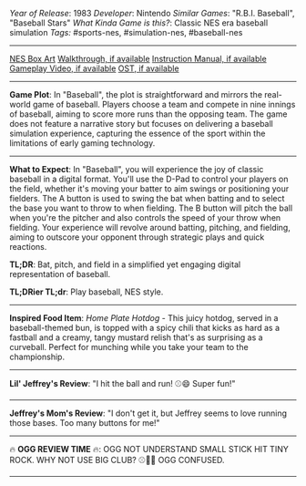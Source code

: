 *Year of Release*: 1983
*Developer*: Nintendo
*Similar Games*: "R.B.I. Baseball", "Baseball Stars"
*What Kinda Game is this?*: Classic NES era baseball simulation
*Tags:* #sports-nes, #simulation-nes, #baseball-nes

---
[NES Box Art](https://www.google.com/search?tbm=isch&q=NES+Box+Art+Baseball) 
[Walkthrough, if available](https://www.google.com/search?q=Walkthrough+NES+Baseball)
[Instruction Manual, if available](https://www.google.com/search?q=NES+Instruction+Manual+Baseball)
[Gameplay Video, if available](https://www.youtube.com/results?search_query=gameplay+NES+Baseball) 
[OST, if available](https://www.youtube.com/results?search_query=gameplay+NES+Baseball+OST)

- - -
**Game Plot**: In "Baseball", the plot is straightforward and mirrors the real-world game of baseball. Players choose a team and compete in nine innings of baseball, aiming to score more runs than the opposing team. The game does not feature a narrative story but focuses on delivering a baseball simulation experience, capturing the essence of the sport within the limitations of early gaming technology.

- - -
**What to Expect**: In "Baseball", you will experience the joy of classic baseball in a digital format. You'll use the D-Pad to control your players on the field, whether it's moving your batter to aim swings or positioning your fielders. The A button is used to swing the bat when batting and to select the base you want to throw to when fielding. The B button will pitch the ball when you're the pitcher and also controls the speed of your throw when fielding. Your experience will revolve around batting, pitching, and fielding, aiming to outscore your opponent through strategic plays and quick reactions.

**TL;DR**: Bat, pitch, and field in a simplified yet engaging digital representation of baseball.

**TL;DRier TL;dr**: Play baseball, NES style.

---
**Inspired Food Item**: *Home Plate Hotdog* - This juicy hotdog, served in a baseball-themed bun, is topped with a spicy chili that kicks as hard as a fastball and a creamy, tangy mustard relish that's as surprising as a curveball. Perfect for munching while you take your team to the championship.

---
**Lil' Jeffrey's Review**: "I hit the ball and run! ⚾😄 Super fun!"

---
**Jeffrey's Mom's Review**: "I don't get it, but Jeffrey seems to love running those bases. Too many buttons for me!"

---
🔥 **OGG REVIEW TIME** 🔥: OGG NOT UNDERSTAND SMALL STICK HIT TINY ROCK. WHY NOT USE BIG CLUB? ⚾🤷‍♂️ OGG CONFUSED.

---
